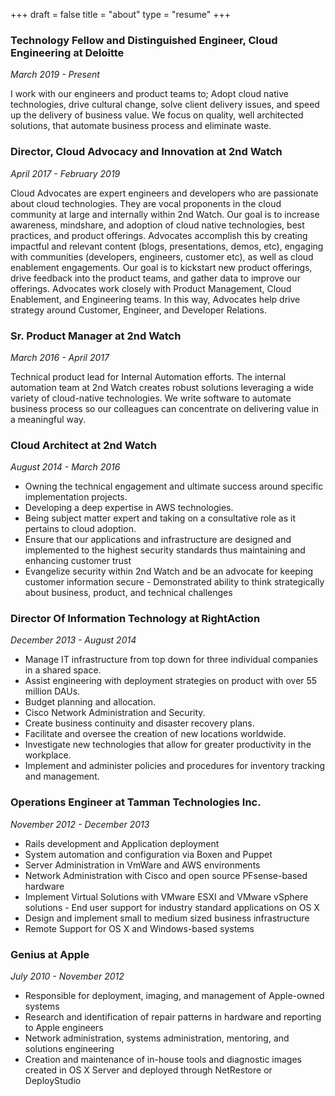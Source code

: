 +++
draft = false
title =  "about"
type = "resume"
+++

### Technology Fellow and Distinguished Engineer, Cloud Engineering at Deloitte
*March 2019 - Present*

I work with our engineers and product teams to; Adopt cloud native technologies,
drive cultural change, solve client delivery issues, and speed up the delivery of
business value. We focus on quality, well architected solutions, that automate business
process and eliminate waste.


### Director, Cloud Advocacy and Innovation at 2nd Watch
*April 2017 - February 2019*

Cloud Advocates are expert engineers and developers who are passionate about
cloud technologies. They are vocal proponents in the cloud community at large
and internally within 2nd Watch. Our goal is to increase awareness, mindshare,
and adoption of cloud native technologies, best practices, and product
offerings. Advocates accomplish this by creating impactful and relevant content
(blogs, presentations, demos, etc), engaging with communities (developers,
engineers, customer etc), as well as cloud enablement engagements. Our goal is
to kickstart new product offerings, drive feedback into the product teams, and
gather data to improve our offerings. Advocates work closely with Product
Management, Cloud Enablement, and Engineering teams. In this way, Advocates help
drive strategy around Customer, Engineer, and Developer Relations.

### Sr. Product Manager at 2nd Watch
*March 2016 - April 2017*

Technical product lead for Internal Automation efforts. The internal automation
team at 2nd Watch creates robust solutions leveraging a wide variety of
cloud-native technologies. We write software to automate business process so our
colleagues can concentrate on delivering value in a meaningful way.


### Cloud Architect at 2nd Watch
*August 2014 - March 2016*

- Owning the technical engagement and ultimate success around specific implementation projects.
- Developing a deep expertise in AWS technologies.
- Being subject matter expert and taking on a consultative role as it pertains to cloud adoption.
- Ensure that our applications and infrastructure are designed and implemented to the highest security standards thus maintaining and enhancing customer trust
- Evangelize security within 2nd Watch and be an advocate for keeping customer information secure - Demonstrated ability to think strategically about business, product, and technical challenges

### Director Of Information Technology at RightAction
*December 2013 - August 2014*

- Manage IT infrastructure from top down for three individual companies in a shared space. 
- Assist engineering with deployment strategies on product with over 55 million DAUs.
- Budget planning and allocation.
- Cisco Network Administration and Security.
- Create business continuity and disaster recovery plans.
- Facilitate and oversee the creation of new locations worldwide.
- Investigate new technologies that allow for greater productivity in the workplace.
- Implement and administer policies and procedures for inventory tracking and management.

### Operations Engineer at Tamman Technologies Inc.
*November 2012 - December 2013*

- Rails development and Application deployment
- System automation and configuration via Boxen and Puppet
- Server Administration in VmWare and AWS environments
- Network Administration with Cisco and open source PFsense-based hardware
- Implement Virtual Solutions with VMware ESXI and VMware vSphere solutions - End user support for industry standard applications on OS X
- Design and implement small to medium sized business infrastructure
- Remote Support for OS X and Windows-based systems

### Genius at Apple
*July 2010 - November 2012*

- Responsible for deployment, imaging, and management of Apple-owned systems
- Research and identification of repair patterns in hardware and reporting to Apple engineers
- Network administration, systems administration, mentoring, and solutions engineering
- Creation and maintenance of in-house tools and diagnostic images created in OS X Server and deployed through NetRestore or DeployStudio

